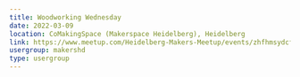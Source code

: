```yaml
---
title: Woodworking Wednesday
date: 2022-03-09
location: CoMakingSpace (Makerspace Heidelberg), Heidelberg
link: https://www.meetup.com/Heidelberg-Makers-Meetup/events/zhfhmsydcfbmb/
usergroup: makershd
type: usergroup
---
```

